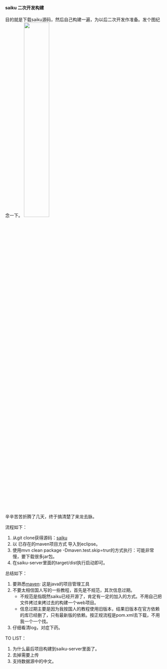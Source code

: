 #### saiku 二次开发构建

目的就是下载saiku源码，然后自己构建一遍，为以后二次开发作准备。发个图纪念一下。
<img src="https://github.com/zhangyang27/blogs/raw/master/images/saiku_sfjdl.png" width="40%" height="40%">

辛辛苦苦折腾了几天，终于搞清楚了来龙去脉。

流程如下：
1. 从git clone获得源码：[saiku](https://github.com/OSBI/saiku)
1. 以 已存在的maven项目方式 导入到eclipse。
1. 使用mvn clean package -Dmaven.test.skip=trur的方式执行：可能非常慢，要下载很多jar包。
1. 在saiku-server里面的target/dist执行启动即可。

总结如下：
1. 要熟悉[maven](http://www.imooc.com/learn/443): 这是java的项目管理工具
1. 不要太相信国人写的一些教程，首先是不规范，其次信息过期。
	* 不规范是指既然saiku已经开源了，肯定有一定的加入的方式。不用自己把文件拷过来拷过去的构建一个web项目。
	* 信息过期主要是因为我按国人的教程使用旧版本，结果旧版本在官方依赖的库已经删了，只有最新版的依赖。按正规流程是pom.xml去下载，不用我一个一个找。
1. 仔细看清log，对症下药。 


TO LIST：
1. 为什么最后项目构建到saiku-server里面了。
1. 去掉需要上传
1. 支持数据源中的中文。
